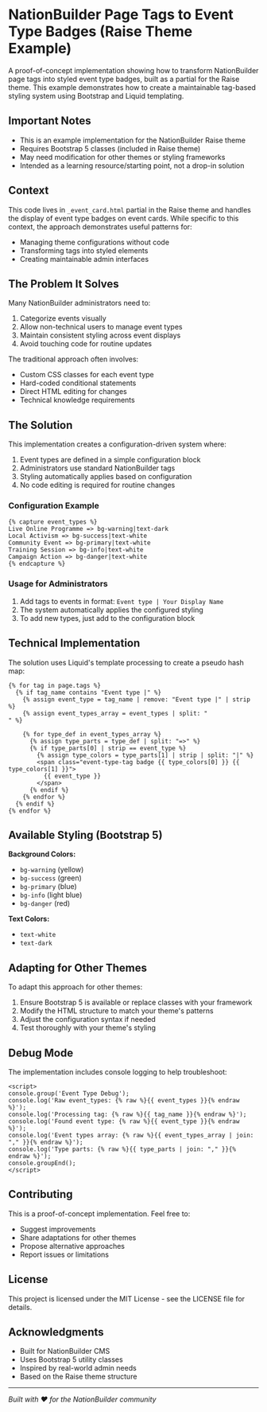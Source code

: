 # NationBuilder Page Tags to Event Type Badges (Raise Theme Example)

A proof-of-concept implementation showing how to transform NationBuilder page tags into styled event type badges, built as a partial for the Raise theme. This example demonstrates how to create a maintainable tag-based styling system using Bootstrap and Liquid templating.

## Important Notes

- This is an example implementation for the NationBuilder Raise theme
- Requires Bootstrap 5 classes (included in Raise theme)
- May need modification for other themes or styling frameworks
- Intended as a learning resource/starting point, not a drop-in solution

## Context

This code lives in `_event_card.html` partial in the Raise theme and handles the display of event type badges on event cards. While specific to this context, the approach demonstrates useful patterns for:
- Managing theme configurations without code
- Transforming tags into styled elements
- Creating maintainable admin interfaces

## The Problem It Solves

Many NationBuilder administrators need to:
1. Categorize events visually
2. Allow non-technical users to manage event types
3. Maintain consistent styling across event displays
4. Avoid touching code for routine updates

The traditional approach often involves:
- Custom CSS classes for each event type
- Hard-coded conditional statements
- Direct HTML editing for changes
- Technical knowledge requirements

## The Solution

This implementation creates a configuration-driven system where:
1. Event types are defined in a simple configuration block
2. Administrators use standard NationBuilder tags
3. Styling automatically applies based on configuration
4. No code editing is required for routine changes

### Configuration Example

```liquid
{% capture event_types %}
Live Online Programme => bg-warning|text-dark
Local Activism => bg-success|text-white
Community Event => bg-primary|text-white
Training Session => bg-info|text-white
Campaign Action => bg-danger|text-white
{% endcapture %}
```

### Usage for Administrators

1. Add tags to events in format: `Event type | Your Display Name`
2. The system automatically applies the configured styling
3. To add new types, just add to the configuration block

## Technical Implementation

The solution uses Liquid's template processing to create a pseudo hash map:

```liquid
{% for tag in page.tags %}
  {% if tag_name contains "Event type |" %}
    {% assign event_type = tag_name | remove: "Event type |" | strip %}
    {% assign event_types_array = event_types | split: "
" %}
    
    {% for type_def in event_types_array %}
      {% assign type_parts = type_def | split: "=>" %}
      {% if type_parts[0] | strip == event_type %}
        {% assign type_colors = type_parts[1] | strip | split: "|" %}
        <span class="event-type-tag badge {{ type_colors[0] }} {{ type_colors[1] }}">
          {{ event_type }}
        </span>
      {% endif %}
    {% endfor %}
  {% endif %}
{% endfor %}
```

## Available Styling (Bootstrap 5)

**Background Colors:**
- `bg-warning` (yellow)
- `bg-success` (green)
- `bg-primary` (blue)
- `bg-info` (light blue)
- `bg-danger` (red)

**Text Colors:**
- `text-white`
- `text-dark`

## Adapting for Other Themes

To adapt this approach for other themes:

1. Ensure Bootstrap 5 is available or replace classes with your framework
2. Modify the HTML structure to match your theme's patterns
3. Adjust the configuration syntax if needed
4. Test thoroughly with your theme's styling

## Debug Mode

The implementation includes console logging to help troubleshoot:
```liquid
<script>
console.group('Event Type Debug');
console.log('Raw event_types: {% raw %}{{ event_types }}{% endraw %}');
console.log('Processing tag: {% raw %}{{ tag_name }}{% endraw %}');
console.log('Found event type: {% raw %}{{ event_type }}{% endraw %}');
console.log('Event types array: {% raw %}{{ event_types_array | join: "," }}{% endraw %}');
console.log('Type parts: {% raw %}{{ type_parts | join: "," }}{% endraw %}');
console.groupEnd();
</script>
```

## Contributing

This is a proof-of-concept implementation. Feel free to:
- Suggest improvements
- Share adaptations for other themes
- Propose alternative approaches
- Report issues or limitations

## License

This project is licensed under the MIT License - see the LICENSE file for details.

## Acknowledgments

- Built for NationBuilder CMS
- Uses Bootstrap 5 utility classes
- Inspired by real-world admin needs
- Based on the Raise theme structure

---

*Built with ❤ for the NationBuilder community*
